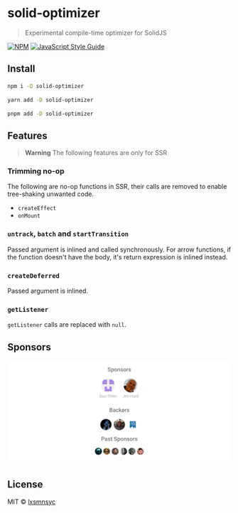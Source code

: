 # solid-optimizer

> Experimental compile-time optimizer for SolidJS

[![NPM](https://img.shields.io/npm/v/solid-optimizer.svg)](https://www.npmjs.com/package/solid-optimizer) [![JavaScript Style Guide](https://badgen.net/badge/code%20style/airbnb/ff5a5f?icon=airbnb)](https://github.com/airbnb/javascript)

## Install

```bash
npm i -D solid-optimizer
```

```bash
yarn add -D solid-optimizer
```

```bash
pnpm add -D solid-optimizer
```

## Features

> **Warning**
> The following features are only for SSR

### Trimming no-op

The following are no-op functions in SSR, their calls are removed to enable tree-shaking unwanted code.

- `createEffect`
- `onMount`

### `untrack`, `batch` and `startTransition`

Passed argument is inlined and called synchronously. For arrow functions, if the function doesn't have the body, it's return expression is inlined instead.

### `createDeferred`

Passed argument is inlined.

### `getListener`

`getListener` calls are replaced with `null`.

## Sponsors

![Sponsors](https://github.com/lxsmnsyc/sponsors/blob/main/sponsors.svg?raw=true)
## License

MIT © [lxsmnsyc](https://github.com/lxsmnsyc)
